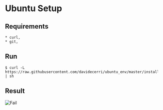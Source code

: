Ubuntu Setup
=======================

Requirements
-----------

    * curl,
    * git,

Run
---

```
$ curl -L https://raw.githubusercontent.com/davidecerri/ubuntu_env/master/install.sh | sh
```

Result
--------------------

![Fail](https://media.giphy.com/media/PAujV4AqViWCA/giphy.gif)


